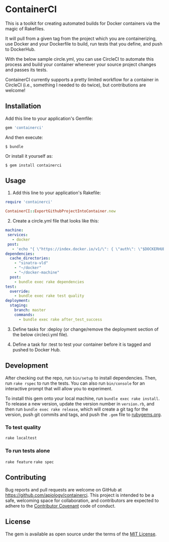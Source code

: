 # ContainerCI

This is a toolkit for creating automated builds for Docker containers via the magic of Rakefiles.

It will pull from a given tag from the project which you are containerizing, use Docker and your Dockerfile to build, run tests that you define, and push to DockerHub.

With the below sample circle.yml, you can use CircleCI to automate this process and build your container whenever your source project changes and passes its tests.

ContainerCI currently supports a pretty limited workflow for a container in CircleCI (i.e., something I needed to do twice), but contributions are welcome!

## Installation

Add this line to your application's Gemfile:

```ruby
gem 'containerci'
```

And then execute:

    $ bundle

Or install it yourself as:

    $ gem install containerci

## Usage

1) Add this line to your application's Rakefile:

```ruby
require 'containerci'

ContainerCI::ExportGithubProjectIntoContainer.new
```

2) Create a circle.yml file that looks like this:


```yaml
machine:
 services:
   - docker
 post:
   - 'echo "{ \"https://index.docker.io/v1/\": { \"auth\": \"$DOCKERHUB_TOKEN\", \"email\": \"$DOCKERHUB_EMAIL\" }}" > ~/.dockercfg'
dependencies:
  cache_directories:
    - "sinatra-vld"
    - "~/docker"
    - "~/docker-machine"
  post:
    - bundle exec rake dependencies
test:
  override:
    - bundle exec rake test quality
deployment:
  staging:
    branch: master
    commands:
      - bundle exec rake after_test_success
```

3) Define tasks for :deploy (or change/remove the deployment section of the below
circleci.yml file).

4) Define a task for :test to test your container before it is tagged and
pushed to Docker Hub.


## Development

After checking out the repo, run `bin/setup` to install dependencies. Then, run `rake rspec` to run the tests. You can also run `bin/console` for an interactive prompt that will allow you to experiment.

To install this gem onto your local machine, run `bundle exec rake install`. To release a new version, update the version number in `version.rb`, and then run `bundle exec rake release`, which will create a git tag for the version, push git commits and tags, and push the `.gem` file to [rubygems.org](https://rubygems.org).

### To test quality
  ```rake localtest```

### To run tests alone
  ```rake feature```
  ```rake spec```

## Contributing

Bug reports and pull requests are welcome on GitHub at https://github.com/apiology/containerci. This project is intended to be a safe, welcoming space for collaboration, and contributors are expected to adhere to the [Contributor Covenant](contributor-covenant.org) code of conduct.


## License

The gem is available as open source under the terms of the [MIT License](http://opensource.org/licenses/MIT).

